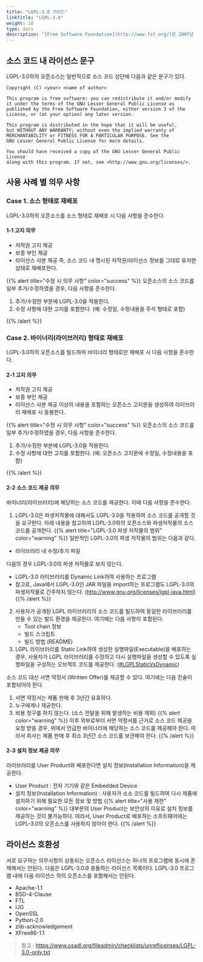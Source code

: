 ```yaml
---
title: "LGPL-3.0 가이드"
linkTitle: "LGPL-3.0"
weight: 10
type: docs
description: "[Free Software Foundation](http://www.fsf.org/)은 2007년 [LGPL-3.0](https://www.gnu.org/licenses/lgpl-3.0.en.html)을 공개하였다. LGPL-3.0은 LGPL-2.1과 유사한 의무사항을 갖지만, 추가로 User Product 배포 시, 설치 정보(Installation Information) 제공을 요구한다. "
---
```



## 소스 코드 내 라이선스 문구
LGPL-3.0하의 오픈소스는 일반적으로 소스 코드 상단에 다음과 같은 문구가 있다. 

~~~
Copyright (C) <year> <name of author>
 
This program is free software: you can redistribute it and/or modify
it under the terms of the GNU Lesser General Public License as
published by the Free Software Foundation, either version 3 of the
License, or (at your option) any later version.
 
This program is distributed in the hope that it will be useful,
but WITHOUT ANY WARRANTY; without even the implied warranty of
MERCHANTABILITY or FITNESS FOR A PARTICULAR PURPOSE. See the
GNU Lesser General Public License for more details.
 
You should have received a copy of the GNU Lesser General Public License
along with this program. If not, see <http://www.gnu.org/licenses/>.
~~~

## 사용 사례 별 의무 사항
### Case 1. 소스 형태로 재배포 
LGPL-3.0하의 오픈소스를 소스 형태로 재배포 시 다음 사항을 준수한다.

#### 1-1 고지 의무
* 저작권 고지 제공
* 보증 부인 제공
* 라이선스 사본 제공
즉, 소스 코드 내 명시된 저작권/라이선스 정보를 그대로 유지한 상태로 재배포한다. 


{{% alert title="수정 시 의무 사항" color="success" %}}
오픈소스의 소스 코드를 일부 추가/수정하였을 경우, 다음 사항을 준수한다. 

1. 추가/수정한 부분에 LGPL-3.0을 적용한다. 
2. 수정 사항에 대한 고지를 포함한다. (예: 수정일, 수정내용을 주석 형태로 포함)

{{% /alert %}}

### Case 2. 바이너리(라이브러리) 형태로 재배포

LGPL-3.0하의 오픈소스를 빌드하여 바이너리 형태로만 재배포 시 다음 사항을 준수한다. 

#### 2-1 고지 의무
* 저작권 고지 제공
* 보증 부인 제공
* 라이선스 사본 제공
이상의 내용을 포함하는 오픈소스 고지문을 생성하여 라이브러리 재배포 시 동봉한다. 

{{% alert title="수정 시 의무 사항" color="success" %}}
오픈소스의 소스 코드를 일부 추가/수정하였을 경우, 다음 사항을 준수한다. 

1. 추가/수정한 부분에 LGPL-3.0을 적용한다. 
2. 수정 사항에 대한 고지를 포함한다. (예: 오픈소스 고지문에 수정일, 수정내용을 포함)

{{% /alert %}}

#### 2-2 소스 코드 제공 의무
바이너리(라이브러리)에 해당하는 소스 코드를 제공한다. 이때 다음 사항을 준수한다. 

1. LGPL-3.0은 파생저작물에 대해서도 LGPL-3.0을 적용하여 소스 코드를 공개할 것을 요구한다. 아래 내용을 참고하여 LGPL-3.0하의 오픈소스와 파생저작물의 소스 코드를 공개한다.
{{% alert title="LGPL-3.0 파생 저작물의 범위" color="warning" %}}
일반적인 LGPL-3.0의 파생 저작물의 범위는 다음과 같다. 

* 라이브러리 내 수정/추가 파일

다음의 경우 LGPL-3.0의 파생 저작물로 보지 않는다. 

* LGPL-3.0 라이브러리를 Dynamic Link하여 사용하는 프로그램
* 참고로, Java에서 LGPL-3.0인 JAR 파일을 import하는 프로그램도 LGPL-3.0의 파생저작물로 간주하지 않는다. (http://www.gnu.org/licenses/lgpl-java.html) 
{{% /alert %}}
2. 사용자가 공개된 LGPL 라이브러리의 소스 코드를 빌드하여 동일한 라이브러리를 만들 수 있는 빌드 환경을 제공한다. 여기에는 다음 사항이 포함된다. 
   * Tool chain 정보
   * 빌드 스크립트
   * 빌드 방법 (README)
3. LGPL 라이브러리를 Static Link하여 생성한 실행파일(Executable)을 배포하는 경우, 사용자가 LGPL 라이브러리를 수정하고 다시 실행파일을 생성할 수 있도록 실행파일을 구성하는 오브젝트 코드를 제공한다. ([#LGPLStaticVsDynamic](https://www.gnu.org/licenses/gpl-faq.en.html#LGPLStaticVsDynamic))


소스 코드 대신 서면 약정서 (Written Offer)를 제공할 수 있다. 여기에는 다음 진술이 포함되어야 한다. 

1. 서면 약정서는 제품 판매 후 3년간 유효하다.
2. 누구에게나 제공한다.
3. 비용 청구를 하지 않는다. (소스 전달을 위해 발생하는 비용 제외)
{{% alert color="warning" %}}
이후 외부로부터 서면 약정서를 근거로 소스 코드 제공을 요청 받을 경우, 위에서 언급한 바이너리에 해당하는 소스 코드를 제공해야 한다. 따라서 회사는 제품 판매 후 최소 3년간 소스 코드를 보관해야 한다.
{{% /alert %}}

#### 2-3 설치 정보 제공 의무
라이브러리를 User Product와 배포한다면 설치 정보(Installation Information)을 제공한다. 

- User Product : 전자 기기와 같은 Embedded Device
- 설치 정보(Installation Information) : 사용자가 소소 코드를 빌드하여 다시 제품에 설치하기 위해 필요한 모든 정보 및 방법
{{% alert title="사용 제한" color="warning" %}}
대부분의 User Product는 보안상의 이유로 설치 정보를 제공하는 것이 불가능하다. 따라서, User Product로 배포하는 소프트웨어에는 LGPL-3.0의 오픈소스를 사용하지 않아야 한다. 
{{% /alert %}}

## 라이선스 호환성
서로 요구하는 의무사항이 상충되는 오픈소스 라이선스는 하나의 프로그램에 동시에 존재해서는 안된다. 다음은 LGPL-3.0과 충돌하는 라이선스 목록이다. LGPL-3.0 프로그램 내에 다음 라이선스 하의 오픈소스를 포함해서는 안된다.

* Apache-1.1
* BSD-4-Clause
* FTL
* IJG
* OpenSSL
* Python-2.0
* zlib-acknowledgement
* XFree86-1.1

> 참고 : https://www.osadl.org/fileadmin/checklists/unreflicenses/LGPL-3.0-only.txt